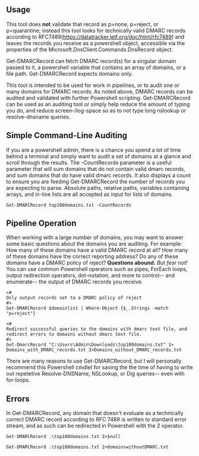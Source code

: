 ## Usage
This tool does **not** validate that record as p=none, p=reject, or p=quarantine; instead this tool looks for technically valid DMARC records according to RFC7489(https://datatracker.ietf.org/doc/html/rfc7489) and leaves the records you receive as a powershell object, accessible via the properties of the Microsoft.DnsClient.Commands.DnsRecord object. 

Get-DMARCRecord can fetch DMARC record(s) for a singular domain passed to it, a powershell variable that contains an array of domains, or a file path. Get-DMARCRecord expects domains only.

This tool is intended to be used for work in pipelines, or to audit one or many domains for DMARC records. As noted above, DMARC records can be audited and validated with further Powershell scripting. Get-DMARCRecord can be used as an auditing tool or simply help reduce the amount of typing you do, and reduce screen-/log-space so as to not type long nslookup or resolve-dnsname queries.

## Simple Command-Line Auditing

If you are a powershell admin, there is a chance you spend a lot of time behind a terminal and simply want to audit a set of domains at a glance and scroll through the results. The -CountRecords parameter is a useful parameter that will sum domains that do not contain valid dmarc records, and sum domains that do have valid dmarc records. It also displays a count to ensure you are feeding Get-DMARCRecord the number of records you are expecting to parse. 
Absolute paths, relative paths, variables containing arrays, and in-line lists are all accepted as input for lists of domains.

```
Get-DMARCRecord top100domains.txt -CountRecords
```
## Pipeline Operation

When working with a large number of domains, you may want to answer some basic questions about the domains you are auditing. For example: How many of these domains have a valid DMARC record at all? How many of these domains have the correct reporting address? Do any of these domains have a DMARC policy of reject? 
**Questions abound.** *But fear not!*
You can use common Powershell operators such as pipes, ForEach loops, output redirection operators, dot-notation, and more to control-- and enumerate-- the output of DMARC records you receive.

```
<#
Only output records set to a DMARC policy of reject
#>
Get-DMARCRecord $domainlist | Where-Object {$_.Strings -match "p=reject"} 

<#
Redirect successful queries to the domains with dmarc text file, and redirect errors to domains without dmarc text file. 
#>
Get-DmarcRecord "C:\Users\Admin\Downloads\top100domains.txt" 1> Domains_with_DMARC_records.txt 2>Domains_without_DMARC_records.txt 
```

There are many reasons to use Get-DMARCRecord, but I will personally recommend this Powershell cmdlet for saving the the time of having to write out repetetive Resolve-DNSName, NSLookup, or Dig queries-- even with for-loops. 

## Errors
In Get-DMARCRecord, any domain that doesn't evaluate as a technically correct DMARC record according to RFC 7489 is written to standard error stream, and as such can be redirected in Powershell with the 2 operator.
```
Get-DMARCRecord .\top100domains.txt 2>$null

Get-DMARCRecord .\top100domains.txt 2>domainswithoutDMARC.txt
```